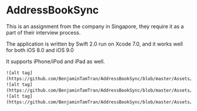 # AddressBookSync
This is an assignment from the company in Singapore, they require it as a part of their interview process.

The application is written by Swift 2.0 run on Xcode 7.0, and it works well for both iOS 8.0 and iOS 9.0

It supports iPhone/iPod and iPad as well.

	
	![alt tag](https://github.com/BenjaminTamTran/AddressBookSync/blob/master/Assets/Screen%20shoot%201.png)
	![alt tag](https://github.com/BenjaminTamTran/AddressBookSync/blob/master/Assets/Screen%20shoot%202.png)
	![alt tag](https://github.com/BenjaminTamTran/AddressBookSync/blob/master/Assets/Screen%20shoot%203.png)